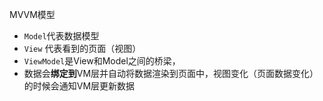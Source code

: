 MVVM模型
- `Model`代表数据模型
- `View` 代表看到的页面（视图）
- `ViewModel`是View和Model之间的桥梁，
- 数据会**绑定到**VM层并自动将数据渲染到页面中，视图变化（页面数据变化）的时候会通知VM层更新数据
